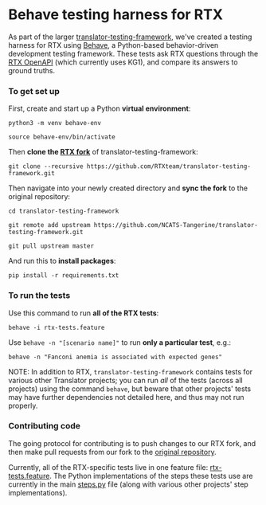 # Behave testing harness for RTX

As part of the larger [translator-testing-framework](https://github.com/NCATS-Tangerine/translator-testing-framework), 
we've created a testing harness for RTX using [Behave](https://behave.readthedocs.io/en/latest/), a Python-based 
behavior-driven development testing framework. These tests ask RTX questions through the [RTX OpenAPI](https://rtx.ncats.io/api/rtx/v1/ui/)
(which currently uses KG1), and compare its answers to ground truths.

### To get set up

First, create and start up a Python **virtual environment**:

    python3 -m venv behave-env

    source behave-env/bin/activate

Then **clone the [RTX fork](https://github.com/RTXteam/translator-testing-framework)** of translator-testing-framework:

    git clone --recursive https://github.com/RTXteam/translator-testing-framework.git
    
Then navigate into your newly created directory and **sync the fork** to the original repository:

    cd translator-testing-framework
    
    git remote add upstream https://github.com/NCATS-Tangerine/translator-testing-framework.git

    git pull upstream master
    
And run this to **install packages**:

    pip install -r requirements.txt

### To run the tests

Use this command to run **all of the RTX tests**:

    behave -i rtx-tests.feature

Use `behave -n "[scenario name]"` to run **only a particular test**, e.g.:

    behave -n "Fanconi anemia is associated with expected genes"

NOTE: In addition to RTX, `translator-testing-framework` contains tests for various other Translator projects; you can run
_all_ of the tests (across all projects) using the command `behave`, but beware that other projects' tests may have further
dependencies not detailed here, and thus may not run properly.

### Contributing code

The going protocol for contributing is to push changes to our RTX fork, and then make pull requests from our fork 
to the [original repository](https://github.com/NCATS-Tangerine/translator-testing-framework).

Currently, all of the RTX-specific tests live in one feature file: [rtx-tests.feature](https://github.com/RTXteam/translator-testing-framework/blob/master/features/rtx-tests.feature). 
The Python implementations of the steps these tests use are currently in the main [steps.py](https://github.com/RTXteam/translator-testing-framework/blob/master/features/steps/steps.py) 
file (along with various other projects' step implementations).
